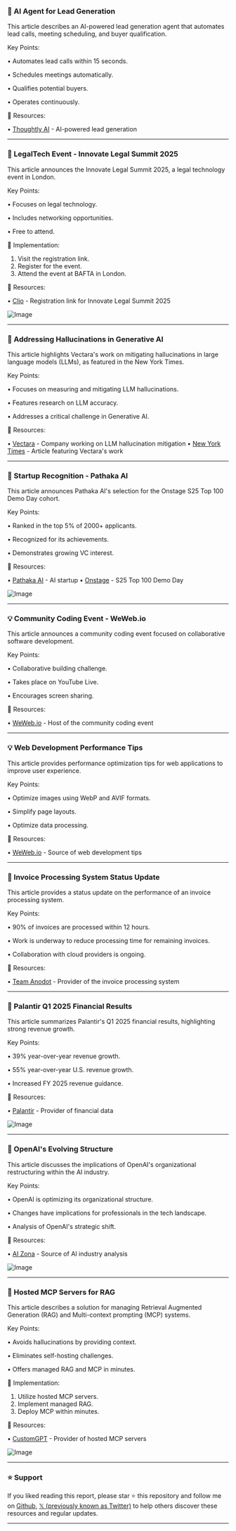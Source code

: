### 🤖 AI Agent for Lead Generation

This article describes an AI-powered lead generation agent that automates lead calls, meeting scheduling, and buyer qualification.

Key Points:

• Automates lead calls within 15 seconds.

• Schedules meetings automatically.

• Qualifies potential buyers.

• Operates continuously.


🔗 Resources:

• [Thoughtly AI](https://x.com/thoughtlyai) - AI-powered lead generation


---
### 🚀 LegalTech Event - Innovate Legal Summit 2025

This article announces the Innovate Legal Summit 2025, a legal technology event in London.

Key Points:

•  Focuses on legal technology.

•  Includes networking opportunities.


• Free to attend.


🚀 Implementation:

1. Visit the registration link.
2. Register for the event.
3. Attend the event at BAFTA in London.


🔗 Resources:

• [Clio](https://bit.ly/3F5Fnjo) - Registration link for Innovate Legal Summit 2025

![Image](https://pbs.twimg.com/media/GqSktxkWcAEWZAJ.png)


---
### 🤖 Addressing Hallucinations in Generative AI

This article highlights Vectara's work on mitigating hallucinations in large language models (LLMs), as featured in the New York Times.

Key Points:

•  Focuses on measuring and mitigating LLM hallucinations.

•  Features research on LLM accuracy.


•  Addresses a critical challenge in Generative AI.


🔗 Resources:

• [Vectara](https://x.com/vectara) -  Company working on LLM hallucination mitigation
• [New York Times](https://x.com/nytimes) - Article featuring Vectara's work


---
### 🚀 Startup Recognition - Pathaka AI

This article announces Pathaka AI's selection for the Onstage S25 Top 100 Demo Day cohort.

Key Points:

• Ranked in the top 5% of 2000+ applicants.

• Recognized for its achievements.

• Demonstrates growing VC interest.


🔗 Resources:

• [Pathaka AI](https://x.com/PathakaAI) - AI startup
• [Onstage](https://x.com/onstage) -  S25 Top 100 Demo Day


![Image](https://pbs.twimg.com/media/GqRso1mWEAAPg-w?format=jpg&name=small)


---
### 💡 Community Coding Event - WeWeb.io

This article announces a community coding event focused on collaborative software development.

Key Points:

• Collaborative building challenge.

• Takes place on YouTube Live.

• Encourages screen sharing.


🔗 Resources:

• [WeWeb.io](https://x.com/weweb_io) -  Host of the community coding event


---
### 💡 Web Development Performance Tips

This article provides performance optimization tips for web applications to improve user experience.

Key Points:

• Optimize images using WebP and AVIF formats.

• Simplify page layouts.

• Optimize data processing.


🔗 Resources:

• [WeWeb.io](https://x.com/weweb_io) -  Source of web development tips


---
### 🤖  Invoice Processing System Status Update

This article provides a status update on the performance of an invoice processing system.


Key Points:

• 90% of invoices are processed within 12 hours.

• Work is underway to reduce processing time for remaining invoices.


•  Collaboration with cloud providers is ongoing.


🔗 Resources:

• [Team Anodot](https://x.com/TeamAnodot) - Provider of the invoice processing system


---
### 🚀 Palantir Q1 2025 Financial Results

This article summarizes Palantir's Q1 2025 financial results, highlighting strong revenue growth.

Key Points:

• 39% year-over-year revenue growth.

• 55% year-over-year U.S. revenue growth.

• Increased FY 2025 revenue guidance.


🔗 Resources:

• [Palantir](https://x.com/PalantirTech) -  Provider of financial data


![Image](https://pbs.twimg.com/media/GqNaUZyWsAAoQV-?format=png&name=small)


---
### 🤖 OpenAI's Evolving Structure

This article discusses the implications of OpenAI's organizational restructuring within the AI industry.


Key Points:

•  OpenAI is optimizing its organizational structure.


•  Changes have implications for professionals in the tech landscape.


•  Analysis of OpenAI's strategic shift.


🔗 Resources:

• [AI Zona](https://x.com/ai_zona) -  Source of AI industry analysis


![Image](https://pbs.twimg.com/media/GqNfLZcWUAEBvo0?format=jpg&name=small)


---
### 🤖 Hosted MCP Servers for RAG

This article describes a solution for managing Retrieval Augmented Generation (RAG) and Multi-context prompting (MCP) systems.

Key Points:

•  Avoids hallucinations by providing context.

•  Eliminates self-hosting challenges.

•  Offers managed RAG and MCP in minutes.


🚀 Implementation:

1. Utilize hosted MCP servers.
2. Implement managed RAG.
3. Deploy MCP within minutes.



🔗 Resources:

• [CustomGPT](https://x.com/CustomGPT) - Provider of hosted MCP servers

![Image](https://pbs.twimg.com/tweet_video_thumb/GqMi0X_bQAATR-Z.jpg)


---

### ⭐️ Support

If you liked reading this report, please star ⭐️ this repository and follow me on [Github](https://github.com/Drix10), [𝕏 (previously known as Twitter)](https://x.com/DRIX_10_) to help others discover these resources and regular updates.

---